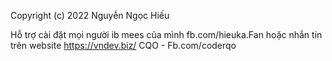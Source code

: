
Copyright (c) 2022 Nguyễn Ngọc Hiếu

Hỗ trợ cài đặt mọi người ib mees của mình fb.com/hieuka.Fan hoặc nhắn tin trên website https://vndev.biz/
CQO - Fb.com/coderqo

